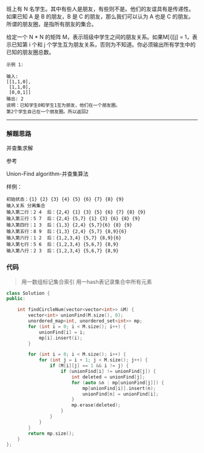 班上有 N 名学生。其中有些人是朋友，有些则不是。他们的友谊具有是传递性。如果已知 A 是 B 的朋友，B 是 C 的朋友，那么我们可以认为 A 也是 C 的朋友。所谓的朋友圈，是指所有朋友的集合。

给定一个 N * N 的矩阵 M，表示班级中学生之间的朋友关系。如果M[i][j] = 1，表示已知第 i 个和 j 个学生互为朋友关系，否则为不知道。你必须输出所有学生中的已知的朋友圈总数。

```case
示例 1:

输入:
[[1,1,0],
 [1,1,0],
 [0,0,1]]
输出: 2
说明：已知学生0和学生1互为朋友，他们在一个朋友圈。
第2个学生自己在一个朋友圈。所以返回2
```

---

### 解题思路

并查集求解

参考

Union-Find algorithm-并查集算法

样例：

```example
初始状态：{1} {2} {3} {4} {5} {6} {7} {8} {9}
输入关系 分离集合
输入第二行：2 4  后：{2,4} {1} {3} {5} {6} {7} {8} {9}
输入第三行：5 7  后：{2,4} {5,7} {1} {3} {6} {8} {9}
输入第四行：1 3  后：{1,3} {2,4} {5,7}{6} {8} {9}
输入第五行：8 9  后：{1,3} {2,4} {5,7} {8,9}{6}
输入第六行：1 2  后：{1,2,3,4} {5,7} {8,9}{6}
输入第七行：5 6  后：{1,2,3,4} {5,6,7} {8,9}
输入第八行：2 3  后：{1,2,3,4} {5,6,7} {8,9}
```

### 代码

> 用一数组标记集合索引
> 用一hash表记录集合中所有元素

```cpp
class Solution {
public:

    int findCircleNum(vector<vector<int>> &M) {
        vector<int> unionFind(M.size(), 0);
        unordered_map<int, unordered_set<int>> mp;
        for (int i = 0; i < M.size(); i++) {
            unionFind[i] = i;
            mp[i].insert(i);
        }

        for (int i = 0; i < M.size(); i++) {
            for (int j = i + 1; j < M.size(); j++) {
                if (M[i][j] == 1 && i != j) {
                    if (unionFind[i] != unionFind[j]) {
                        int deleted = unionFind[j];
                        for (auto &n : mp[unionFind[j]]) {
                            mp[unionFind[i]].insert(n);
                            unionFind[n] = unionFind[i];
                        }
                        mp.erase(deleted);
                    }
                }
            }
        }
        return mp.size();
    }
};
```
